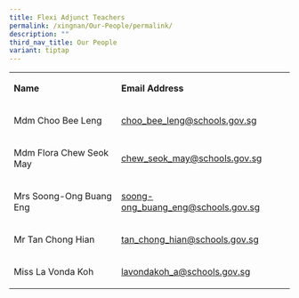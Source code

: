 ```yaml
---
title: Flexi Adjunct Teachers
permalink: /xingnan/Our-People/permalink/
description: ""
third_nav_title: Our People
variant: tiptap
---
```

<table style="minWidth: 50px">
<colgroup>
<col>
<col>
</colgroup>
<tbody>
<tr>
<td rowspan="1" colspan="1">
<p><strong>Name</strong>
</p>
</td>
<td rowspan="1" colspan="1">
<p><strong>Email Address</strong>
</p>
</td>
</tr>
<tr>
<td rowspan="1" colspan="1">
<p>Mdm Choo Bee Leng</p>
</td>
<td rowspan="1" colspan="1">
<p><a href="mailto:choo_bee_leng@schools.gov.sg" rel="noopener noreferrer nofollow" target="_blank"><u>choo_bee_leng@schools.gov.sg</u></a>
</p>
</td>
</tr>
<tr>
<td rowspan="1" colspan="1">
<p>Mdm Flora Chew Seok May</p>
</td>
<td rowspan="1" colspan="1">
<p><a href="mailto:chew_seok_may@schools.gov.sg" rel="noopener noreferrer nofollow" target="_blank"><u>chew_seok_may@schools.gov.sg</u></a>
</p>
</td>
</tr>
<tr>
<td rowspan="1" colspan="1">
<p>Mrs Soong-Ong Buang Eng</p>
</td>
<td rowspan="1" colspan="1">
<p><a href="mailto:soong-ong_buang_eng@schools.gov.sg" rel="noopener noreferrer nofollow" target="_blank"><u>soong-ong_buang_eng@schools.gov.sg</u></a>
</p>
</td>
</tr>
<tr>
<td rowspan="1" colspan="1">
<p>Mr Tan Chong Hian</p>
</td>
<td rowspan="1" colspan="1">
<p><a href="mailto:tan_chong_hian@schools.gov.sg" rel="noopener noreferrer nofollow" target="_blank"><u>tan_chong_hian@schools.gov.sg</u></a>
</p>
</td>
</tr>
<tr>
<td rowspan="1" colspan="1">
<p>Miss La Vonda Koh</p>
</td>
<td rowspan="1" colspan="1">
<p><a href="mailto:lavondakoh_a@schools.gov.sg" rel="noopener noreferrer nofollow" target="_blank">lavondakoh_a@schools.gov.sg</a>
</p>
</td>
</tr>
</tbody>
</table>
<p></p>